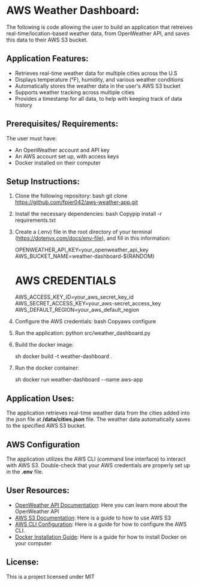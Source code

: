 # AWS Weather Dashboard:

The following is code allowing the user to build an application that retreives real-time/location-based weather data, from OpenWeather API, and saves this data to their AWS S3 bucket.

## Application Features:

- Retrieves real-time weather data for multiple cities across the U.S
- Displays temperature (°F), humidity, and various weather conditions
- Automatically stores the weather data in the user's AWS S3 bucket
- Supports weather tracking across multiple cities 
- Provides a timestamp for all data, to help with keeping track of data history

## Prerequisites/ Requirements:

The user must have:
- An OpenWeather account and API key
- An AWS account set up, with access keys
- Docker installed on their computer 

## Setup Instructions:

1. Clone the following repository:
  bash git clone https://github.com/fpier042/aws-weather-app.git

2. Install the necessary dependencies:
  bash Copypip install -r requirements.txt

3. Create a (.env) file in the root directory of your terminal (https://dotenvx.com/docs/env-file), and fill in this information:

    OPENWEATHER_API_KEY=your_openweather_api_key
    AWS_BUCKET_NAME=weather-dashboard-${RANDOM}
    # AWS CREDENTIALS
      AWS_ACCESS_KEY_ID=your_aws_secret_key_id
      AWS_SECRET_ACCESS_KEY=your_aws-secret_access_key
      AWS_DEFAULT_REGION=your_aws_default_region

4. Configure the AWS credentials:
   bash Copyaws configure

5. Run the application:
   python src/weather_dashboard.py
    
6. Build the docker image:

    sh
    docker build -t weather-dashboard .
    
7. Run the docker container:

    sh
    docker run weather-dashboard --name aws-app

## Application Uses: 

The application retrieves real-time weather data from the cities added into the json file at **/data/cities.json** file. The weather data automatically saves to the specified AWS S3 bucket.

## AWS Configuration

The application utilizes the AWS CLI (command line interface) to interact with AWS S3. Double-check that your AWS credentials are properly set up in the **.env** file.

## User Resources:

- [OpenWeather API Documentation](https://openweathermap.org/api): Here you can learn more about the OpenWeather API
- [AWS S3 Documentation](https://docs.aws.amazon.com/s3/index.html): Here is a guide to how to use AWS S3
- [AWS CLI Configuration](https://docs.aws.amazon.com/cli/latest/userguide/cli-configure-files.html): Here is a guide for how to configure the AWS CLI. 
- [Docker Installation Guide](https://docs.docker.com/get-docker/): Here is a guide for how to install Docker on your computer

## License: 

This is a project licensed under MIT

